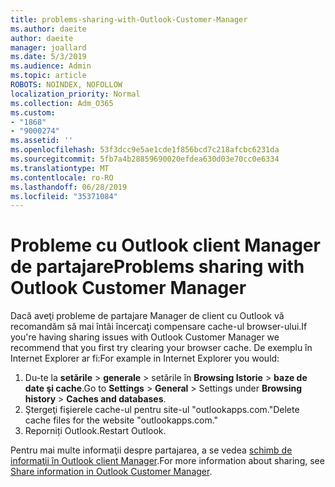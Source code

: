 ```yaml
---
title: problems-sharing-with-Outlook-Customer-Manager
ms.author: daeite
author: daeite
manager: joallard
ms.date: 5/3/2019
ms.audience: Admin
ms.topic: article
ROBOTS: NOINDEX, NOFOLLOW
localization_priority: Normal
ms.collection: Adm_O365
ms.custom:
- "1868"
- "9000274"
ms.assetid: ''
ms.openlocfilehash: 53f3dcc9e5ae1cde1f856bcd7c218afcbc6231da
ms.sourcegitcommit: 5fb7a4b28859690020efdea630d03e70cc0e6334
ms.translationtype: MT
ms.contentlocale: ro-RO
ms.lasthandoff: 06/28/2019
ms.locfileid: "35371084"
---
```

# <a name="problems-sharing-with-outlook-customer-manager"></a><span data-ttu-id="2be0b-102">Probleme cu Outlook client Manager de partajare</span><span class="sxs-lookup"><span data-stu-id="2be0b-102">Problems sharing with Outlook Customer Manager</span></span>

<span data-ttu-id="2be0b-103">Dacă aveţi probleme de partajare Manager de client cu Outlook vă recomandăm să mai întâi încercaţi compensare cache-ul browser-ului.</span><span class="sxs-lookup"><span data-stu-id="2be0b-103">If you're having sharing issues with Outlook Customer Manager we recommend that you first try clearing your browser cache.</span></span> <span data-ttu-id="2be0b-104">De exemplu în Internet Explorer ar fi:</span><span class="sxs-lookup"><span data-stu-id="2be0b-104">For example in Internet Explorer you would:</span></span>

1. <span data-ttu-id="2be0b-105">Du-te la **setările** > **generale** > setările în **Browsing Istorie** > **baze de date şi cache**.</span><span class="sxs-lookup"><span data-stu-id="2be0b-105">Go to **Settings** > **General** > Settings under **Browsing history** > **Caches and databases**.</span></span>
2. <span data-ttu-id="2be0b-106">Ştergeţi fişierele cache-ul pentru site-ul "outlookapps.com."</span><span class="sxs-lookup"><span data-stu-id="2be0b-106">Delete cache files for the website "outlookapps.com."</span></span>
3. <span data-ttu-id="2be0b-107">Reporniți Outlook.</span><span class="sxs-lookup"><span data-stu-id="2be0b-107">Restart Outlook.</span></span>

<span data-ttu-id="2be0b-108">Pentru mai multe informaţii despre partajarea, a se vedea [schimb de informaţii în Outlook client Manager](https://support.office.com/article/4f26cc69-67da-4cd5-b344-02d1a4799310%20).</span><span class="sxs-lookup"><span data-stu-id="2be0b-108">For more information about sharing, see [Share information in Outlook Customer Manager](https://support.office.com/article/4f26cc69-67da-4cd5-b344-02d1a4799310%20).</span></span>